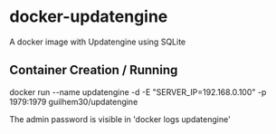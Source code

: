 # docker-updatengine


A docker image with Updatengine using SQLite

[Updatengine]: http://www.updatengine.com/


## Container Creation / Running
docker run --name updatengine -d -E "SERVER_IP=192.168.0.100" -p 1979:1979 guilhem30/updatengine

The admin password is visible in 'docker logs updatengine'

